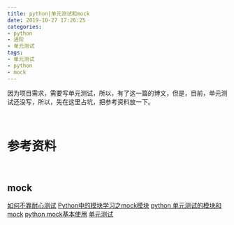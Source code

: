 ```yaml
---
title: python|单元测试和mock
date: 2019-10-27 17:26:25
categories:
- python
- 进阶
- 单元测试
tags:
- 单元测试
- python
- mock
---
```

因为项目需求，需要写单元测试，所以，有了这一篇的博文，但是，目前，单元测试还没写，所以，先在这里占坑，把参考资料放一下。

<!-- more -->

<br/>

# 参考资料

<br/>

## mock
[如何不靠耐心测试](https://www.cnblogs.com/chenjianhong/p/4144362.html)
[Python中的模块学习之mock模块](https://blog.csdn.net/peiyao456/article/details/77075173)
[python 单元测试的模块和mock](https://blog.csdn.net/Lockey23/article/details/78753225)
[python mock基本使用](https://www.cnblogs.com/fnng/p/5648247.html)
[单元测试](https://www.liaoxuefeng.com/wiki/1016959663602400/1017604210683936)
